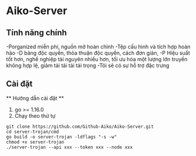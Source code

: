 # Aiko-Server

## Tính năng chính
-Porganized miễn phí, nguồn mở hoàn chỉnh
-Tệp cấu hình và tích hợp hoàn hảo
-D bảng độc quyền, thỏa thuận độc quyền, cách đơn giản,
-P Hiệu suất tốt hơn, nghề nghiệp tài nguyên nhiều hơn, tối ưu hóa một lượng lớn truyền không hợp lệ, giảm tải tải tải tải trọng
-Tôi sẽ có sự hỗ trợ đặc trưng

## Cài đặt
** Hướng dẫn cài đặt **
1. go >= 1.16.0
2. Chạy theo thứ tự
```
git clone https://github.com/Github-Aiko/Aiko-Server.git
cd server-trojan/cmd
go build -o server-trojan -ldflags "-s -w"
chmod +x server-trojan
./server-trojan --api xxx --token xxx --node xxx
```